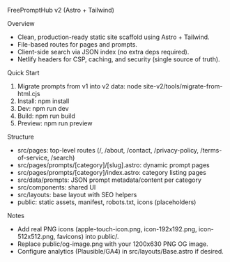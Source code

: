 FreePromptHub v2 (Astro + Tailwind)

Overview
- Clean, production-ready static site scaffold using Astro + Tailwind.
- File-based routes for pages and prompts.
- Client-side search via JSON index (no extra deps required).
- Netlify headers for CSP, caching, and security (single source of truth).

Quick Start
1) Migrate prompts from v1 into v2 data: node site-v2/tools/migrate-from-html.cjs
2) Install: npm install
3) Dev: npm run dev
4) Build: npm run build
5) Preview: npm run preview

Structure
- src/pages: top-level routes (/, /about, /contact, /privacy-policy, /terms-of-service, /search)
- src/pages/prompts/[category]/[slug].astro: dynamic prompt pages
- src/pages/prompts/[category]/index.astro: category listing pages
- src/data/prompts: JSON prompt metadata/content per category
- src/components: shared UI
- src/layouts: base layout with SEO helpers
- public: static assets, manifest, robots.txt, icons (placeholders)

Notes
- Add real PNG icons (apple-touch-icon.png, icon-192x192.png, icon-512x512.png, favicons) into public/.
- Replace public/og-image.png with your 1200x630 PNG OG image.
- Configure analytics (Plausible/GA4) in src/layouts/Base.astro if desired.
